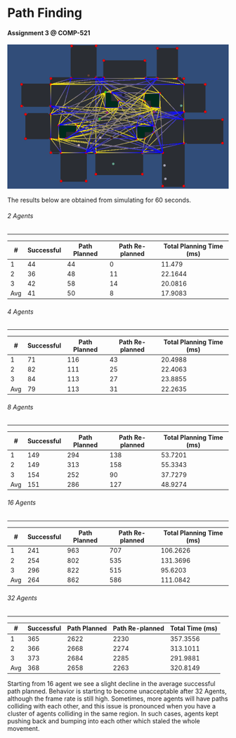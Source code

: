 # Path Finding

#### Assignment 3 @ COMP-521

![screenshot](screenshot.png)

The results below are obtained from simulating for 60 seconds.

###### 2 Agents

------

| #    | Successful | Path Planned | Path Re-planned | Total Planning Time (ms) |
| ---- | ---------- | ------------ | --------------- | ------------------------ |
| 1    | 44         | 44           | 0               | 11.479                   |
| 2    | 36         | 48           | 11              | 22.1644                  |
| 3    | 42         | 58           | 14              | 20.0816                  |
| Avg  | 41         | 50           | 8               | 17.9083                  |

###### 4 Agents

------

| #    | Successful | Path Planned | Path Re-planned | Total Planning Time (ms) |
| ---- | ---------- | ------------ | --------------- | ------------------------ |
| 1    | 71         | 116          | 43              | 20.4988                  |
| 2    | 82         | 111          | 25              | 22.4063                  |
| 3    | 84         | 113          | 27              | 23.8855                  |
| Avg  | 79         | 113          | 31              | 22.2635                  |

###### 8 Agents

------

| #    | Successful | Path Planned | Path Re-planned | Total Planning Time (ms) |
| ---- | ---------- | ------------ | --------------- | ------------------------ |
| 1    | 149        | 294          | 138             | 53.7201                  |
| 2    | 149        | 313          | 158             | 55.3343                  |
| 3    | 154        | 252          | 90              | 37.7279                  |
| Avg  | 151        | 286          | 127             | 48.9274                  |

###### 16 Agents

------

| #    | Successful | Path Planned | Path Re-planned | Total Planning Time (ms) |
| ---- | ---------- | ------------ | --------------- | ------------------------ |
| 1    | 241        | 963          | 707             | 106.2626                 |
| 2    | 254        | 802          | 535             | 131.3696                 |
| 3    | 296        | 822          | 515             | 95.6203                  |
| Avg  | 264        | 862          | 586             | 111.0842                 |

###### 32 Agents

------

| #    | Successful | Path Planned | Path Re-planned | Total Time (ms) |
| ---- | ---------- | ------------ | --------------- | --------------- |
| 1    | 365        | 2622         | 2230            | 357.3556        |
| 2    | 366        | 2668         | 2274            | 313.1011        |
| 3    | 373        | 2684         | 2285            | 291.9881        |
| Avg  | 368        | 2658         | 2263            | 320.8149        |

Starting from 16 agent we see a slight decline in the average successful path planned. Behavior is starting to become unacceptable after 32 Agents, although the frame rate is still high. Sometimes, more agents will have paths colliding with each other, and this issue is pronounced when you have a cluster of agents colliding in the same region. In such cases, agents kept pushing back and bumping into each other which staled the whole movement.

